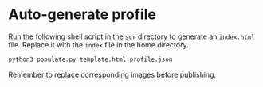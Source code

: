 # Auto-generate profile

Run the following shell script in the `scr` directory to generate an `index.html` file. Replace it with the `index` file in the home directory.

```python
python3 populate.py template.html profile.json
```

Remember to replace corresponding images before publishing.